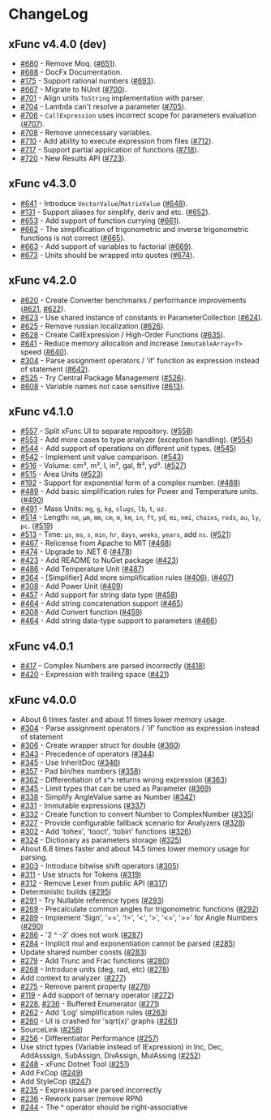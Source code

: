 # ChangeLog

## xFunc v4.4.0 (dev)

* [#680](https://github.com/sys27/xFunc/issues/680) - Remove Moq. ([#651](https://github.com/sys27/xFunc/pull/651)).
* [#688](https://github.com/sys27/xFunc/issues/688) - DocFx Documentation.
* [#175](https://github.com/sys27/xFunc/pull/175) - Support rational numbers ([#693](https://github.com/sys27/xFunc/pull/693)).
* [#667](https://github.com/sys27/xFunc/issues/667) - Migrate to NUnit ([#700](https://github.com/sys27/xFunc/pull/700)).
* [#701](https://github.com/sys27/xFunc/issues/701) - Align units `ToString` implementation with parser.
* [#704](https://github.com/sys27/xFunc/issues/704) - Lambda can't resolve a parameter ([#705](https://github.com/sys27/xFunc/pull/705)).
* [#706](https://github.com/sys27/xFunc/issues/706) - `CallExpression` uses incorrect scope for parameters evaluation ([#707](https://github.com/sys27/xFunc/issues/707)).
* [#708](https://github.com/sys27/xFunc/issues/708) - Remove unnecessary variables.
* [#710](https://github.com/sys27/xFunc/issues/710) - Add ability to execute expression from files ([#712](https://github.com/sys27/xFunc/pull/712)).
* [#717](https://github.com/sys27/xFunc/pull/717) - Support partial application of functions ([#718](https://github.com/sys27/xFunc/pull/718)).
* [#720](https://github.com/sys27/xFunc/pull/720) - New Results API ([#723](https://github.com/sys27/xFunc/pull/723)).

## xFunc v4.3.0

* [#641](https://github.com/sys27/xFunc/issues/641) - Introduce `VectorValue`/`MatrixValue` ([#648](https://github.com/sys27/xFunc/pull/648)).
* [#131](https://github.com/sys27/xFunc/issues/131) - Support aliases for simplify, deriv and etc. ([#652](https://github.com/sys27/xFunc/pull/652)).
* [#653](https://github.com/sys27/xFunc/issues/653) - Add support of function currying ([#661](https://github.com/sys27/xFunc/pull/661)).
* [#662](https://github.com/sys27/xFunc/issues/662) - The simplification of trigonometric and inverse trigonometric functions is not correct ([#665](https://github.com/sys27/xFunc/pull/665)).
* [#663](https://github.com/sys27/xFunc/issues/663) - Add support of variables to factorial ([#669](https://github.com/sys27/xFunc/pull/669)).
* [#673](https://github.com/sys27/xFunc/issues/673) - Units should be wrapped into quotes ([#674](https://github.com/sys27/xFunc/pull/674)).

## xFunc v4.2.0

* [#620](https://github.com/sys27/xFunc/issues/620) - Create Converter benchmarks / performance improvements ([#621](https://github.com/sys27/xFunc/issues/621), [#622](https://github.com/sys27/xFunc/issues/622)).
* [#623](https://github.com/sys27/xFunc/issues/623) - Use shared instance of constants in ParameterCollection ([#624](https://github.com/sys27/xFunc/issues/624)).
* [#625](https://github.com/sys27/xFunc/issues/625) - Remove russian localization ([#626](https://github.com/sys27/xFunc/issues/626)).
* [#628](https://github.com/sys27/xFunc/issues/628) - Create CallExpression / High-Order Functions ([#635](https://github.com/sys27/xFunc/issues/635)).
* [#641](https://github.com/sys27/xFunc/issues/641) - Reduce memory allocation and increase `ImmutableArray<T>` speed ([#640](https://github.com/sys27/xFunc/issues/640)).
* [#304](https://github.com/sys27/xFunc/issues/304) - Parse assignment operators / 'if' function as expression instead of statement ([#642](https://github.com/sys27/xFunc/pull/642)).
* [#525](https://github.com/sys27/xFunc/issues/525) - Try Central Package Management ([#526](https://github.com/sys27/xFunc/issues/526)).
* [#608](https://github.com/sys27/xFunc/issues/608) - Variable names not case sensitive ([#613](https://github.com/sys27/xFunc/issues/613)).

## xFunc v4.1.0

* [#557](https://github.com/sys27/xFunc/issues/557) - Split xFunc UI to separate repository. ([#558](https://github.com/sys27/xFunc/pull/558))
* [#553](https://github.com/sys27/xFunc/pull/553) - Add more cases to type analyzer (exception handling). ([#554](https://github.com/sys27/xFunc/pull/554))
* [#544](https://github.com/sys27/xFunc/pull/544) - Add support of operations on different unit types. ([#545](https://github.com/sys27/xFunc/pull/545))
* [#542](https://github.com/sys27/xFunc/pull/542) - Implement unit value comparison. ([#543](https://github.com/sys27/xFunc/pull/543))
* [#516](https://github.com/sys27/xFunc/pull/516) - Volume: cm³, m³, l, in³, gal, ft³, yd³. ([#527](https://github.com/sys27/xFunc/pull/527))
* [#515](https://github.com/sys27/xFunc/pull/515) - Area Units ([#523](https://github.com/sys27/xFunc/pull/523))
* [#192](https://github.com/sys27/xFunc/issues/192) - Support for exponential form of a complex number. ([#488](https://github.com/sys27/xFunc/pull/488))
* [#489](https://github.com/sys27/xFunc/issues/489) - Add basic simplification rules for Power and Temperature units. ([#490](https://github.com/sys27/xFunc/pull/490))
* [#491](https://github.com/sys27/xFunc/issues/491) - Mass Units: `mg`, `g`, `kg`, `slugs`, `lb`, `t`, `oz`.
* [#514](https://github.com/sys27/xFunc/issues/514) - Length: `nm`, `µm`, `mm`, `cm`, `m`, `km`, `in`, `ft`, `yd`, `mi`, `nmi`, `chains`, `rods`, `au`, `ly`, `pc`. ([#519](https://github.com/sys27/xFunc/pull/519))
* [#513](https://github.com/sys27/xFunc/issues/513) - Time: `μs`, `ms`, `s`, `min`, `hr`, `days`, `weeks`, `years`, add `ns`. ([#521](https://github.com/sys27/xFunc/pull/521))
* [#467](https://github.com/sys27/xFunc/issues/467) - Relicense from Apache to MIT ([#468](https://github.com/sys27/xFunc/pull/468))
* [#474](https://github.com/sys27/xFunc/issues/474) - Upgrade to .NET 6 ([#478](https://github.com/sys27/xFunc/pull/478))
* [#423](https://github.com/sys27/xFunc/issues/423) - Add README to NuGet package ([#423](https://github.com/sys27/xFunc/pull/423))
* [#486](https://github.com/sys27/xFunc/issues/486) - Add Temperature Unit ([#487](https://github.com/sys27/xFunc/pull/487))
* [#364](https://github.com/sys27/xFunc/issues/364) - [Simplifier] Add more simplification rules ([#406](https://github.com/sys27/xFunc/pull/406)), ([#407](https://github.com/sys27/xFunc/pull/407))
* [#308](https://github.com/sys27/xFunc/issues/308) - Add Power Unit ([#409](https://github.com/sys27/xFunc/pull/409))
* [#457](https://github.com/sys27/xFunc/issues/457) - Add support for string data type ([#458](https://github.com/sys27/xFunc/pull/458))
* [#464](https://github.com/sys27/xFunc/issues/464) - Add string concatenation support ([#465](https://github.com/sys27/xFunc/pull/465))
* [#308](https://github.com/sys27/xFunc/issues/308) - Add Convert function ([#459](https://github.com/sys27/xFunc/pull/459))
* [#464](https://github.com/sys27/xFunc/issues/464) - Add string data-type support to parameters ([#466](https://github.com/sys27/xFunc/pull/466))

## xFunc v4.0.1

* [#417](https://github.com/sys27/xFunc/issues/417) - Complex Numbers are parsed incorrectly ([#418](https://github.com/sys27/xFunc/pull/418))
* [#420](https://github.com/sys27/xFunc/issues/420) - Expression with trailing space ([#421](https://github.com/sys27/xFunc/pull/421))

## xFunc v4.0.0

* About 6 times faster and about 11 times lower memory usage.
* [#304](https://github.com/sys27/xFunc/issues/304) - Parse assignment operators / 'if' function as expression instead of statement
* [#306](https://github.com/sys27/xFunc/issues/306) - Create wrapper struct for double ([#360](https://github.com/sys27/xFunc/pull/360))
* [#343](https://github.com/sys27/xFunc/issues/343) - Precedence of operators ([#344](https://github.com/sys27/xFunc/pull/344))
* [#345](https://github.com/sys27/xFunc/issues/345) - Use InheritDoc ([#346](https://github.com/sys27/xFunc/pull/346))
* [#357](https://github.com/sys27/xFunc/issues/357) - Pad bin/hex numbers ([#358](https://github.com/sys27/xFunc/pull/358))
* [#362](https://github.com/sys27/xFunc/issues/362) - Differentiation of x^x returns wrong expression ([#363](https://github.com/sys27/xFunc/pull/363))
* [#345](https://github.com/sys27/xFunc/issues/368) - Limit types that can be used as Parameter ([#369](https://github.com/sys27/xFunc/pull/369))
* [#338](https://github.com/sys27/xFunc/issues/338) - Simplify AngleValue same as Number ([#342](https://github.com/sys27/xFunc/issues/342))
* [#331](https://github.com/sys27/xFunc/issues/331) - Immutable expressions ([#337](https://github.com/sys27/xFunc/issues/337))
* [#332](https://github.com/sys27/xFunc/issues/332) - Create function to convert Number to ComplexNumber ([#335](https://github.com/sys27/xFunc/issues/335))
* [#327](https://github.com/sys27/xFunc/issues/327) - Provide configurable fallback scenario for Analyzers ([#328](https://github.com/sys27/xFunc/issues/328))
* [#302](https://github.com/sys27/xFunc/issues/302) - Add 'tohex', 'tooct', 'tobin' functions ([#326](https://github.com/sys27/xFunc/issues/326))
* [#324](https://github.com/sys27/xFunc/issues/324) - Dictionary as parameters storage ([#325](https://github.com/sys27/xFunc/issues/325))
* About 6.8 times faster and about 14.5 times lower memory usage for parsing.
* [#303](https://github.com/sys27/xFunc/issues/303) - Introduce bitwise shift operators ([#305](https://github.com/sys27/xFunc/issues/305))
* [#311](https://github.com/sys27/xFunc/issues/311) - Use structs for Tokens ([#319](https://github.com/sys27/xFunc/issues/319))
* [#312](https://github.com/sys27/xFunc/issues/312) - Remove Lexer from public API ([#317](https://github.com/sys27/xFunc/issues/317))
* Deterministic builds ([#295](https://github.com/sys27/xFunc/pull/272))
* [#291](https://github.com/sys27/xFunc/issues/291) - Try Nullable reference types ([#293](https://github.com/sys27/xFunc/pull/272))
* [#269](https://github.com/sys27/xFunc/issues/269) - Precalculate common angles for trigonometric functions ([#292](https://github.com/sys27/xFunc/pull/272))
* [#289](https://github.com/sys27/xFunc/issues/289) - Implement 'Sign', '==', '!=', '<', '>', '<=', '>=' for Angle Numbers ([#290](https://github.com/sys27/xFunc/pull/272))
* [#286](https://github.com/sys27/xFunc/issues/286) - '2 ^ -2' does not work ([#287](https://github.com/sys27/xFunc/pull/272))
* [#284](https://github.com/sys27/xFunc/issues/284) - Implicit mul and exponentiation cannot be parsed ([#285](https://github.com/sys27/xFunc/pull/272))
* Update shared number consts ([#283](https://github.com/sys27/xFunc/pull/272))
* [#279](https://github.com/sys27/xFunc/issues/279) - Add Trunc and Frac functions ([#280](https://github.com/sys27/xFunc/pull/272))
* [#268](https://github.com/sys27/xFunc/issues/268) - Introduce units (deg, rad, etc) ([#278](https://github.com/sys27/xFunc/pull/272))
* Add context to analyzer. ([#277](https://github.com/sys27/xFunc/pull/272))
* [#275](https://github.com/sys27/xFunc/issues/275) - Remove parent property ([#276](https://github.com/sys27/xFunc/pull/272))
* [#119](https://github.com/sys27/xFunc/issues/119) - Add support of ternary operator ([#272](https://github.com/sys27/xFunc/pull/272))
* [#228](https://github.com/sys27/xFunc/issues/228), [#236](https://github.com/sys27/xFunc/issues/236) - Buffered Enumerator ([#271](https://github.com/sys27/xFunc/pull/271))
* [#262](https://github.com/sys27/xFunc/issues/262) - Add 'Log' simplification rules ([#263](https://github.com/sys27/xFunc/pull/263))
* [#260](https://github.com/sys27/xFunc/issues/260) - UI is crashed for 'sqrt(x)' graphs ([#261](https://github.com/sys27/xFunc/pull/261))
* SourceLink ([#258](https://github.com/sys27/xFunc/pull/258))
* [#256](https://github.com/sys27/xFunc/issues/256) - Differentiator Performance ([#257](https://github.com/sys27/xFunc/pull/257))
* Use strict types (Variable instead of IExpression) in Inc, Dec, AddAsssign, SubAssign, DivAssign, MulAssing ([#252](https://github.com/sys27/xFunc/pull/252))
* [#248](https://github.com/sys27/xFunc/issues/248) - xFunc Dotnet Tool ([#251](https://github.com/sys27/xFunc/pull/251))
* Add FxCop ([#249](https://github.com/sys27/xFunc/pull/249))
* Add StyleCop ([#247](https://github.com/sys27/xFunc/pull/247))
* [#235](https://github.com/sys27/xFunc/issues/235) - Expressions are parsed incorrectly  
* [#236](https://github.com/sys27/xFunc/issues/236) - Rework parser (remove RPN)  
* [#244](https://github.com/sys27/xFunc/issues/244) - The ^ operator should be right-associative  
